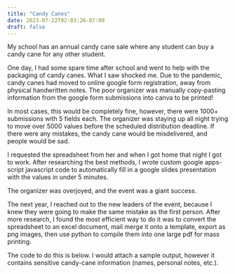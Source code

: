 ```yaml
---
title: "Candy Canes"
date: 2023-07-22T02:03:26-07:00
draft: false
---
```


My school has an annual candy cane sale where any student can buy a candy cane for any other student. 

One day, I had some spare time after school and went to help with the packaging of candy canes. What I saw shocked me. Due to the pandemic, candy canes had moved to online google form registration, away from physical handwritten notes. The poor organizer was manually copy-pasting information from the google form submissions into canva to be printed!

In most cases, this would be completely fine, however, there were 1000+ submissions with 5 fields each. The organizer was staying up all night trying to move over 5000 values before the scheduled distribution deadline. If there were any mistakes, the candy cane would be misdelivered, and people would be sad. 

I requested the spreadsheet from her and when I got home that night I got to work. After researching the best methods, I wrote custom google apps-script javascript code to automatically fill in a google slides presentation with the values in under 5 minutes. 

The organizer was overjoyed, and the event was a giant success. 

The next year, I reached out to the new leaders of the event, because I knew they were going to make the same mistake as the first person. After more research, I found the most efficient way to do it was to convert the spreadsheet to an excel document, mail merge it onto a template, export as png images, then use python to compile them into one large pdf for mass printing. 

The code to do this is below. I would attach a sample output, however it contains sensitive candy-cane information (names, personal notes, etc.).

<script src="https://gist.github.com/blucardin/8d8460bf651970863ae64fcfffa0f9a0.js"></script>